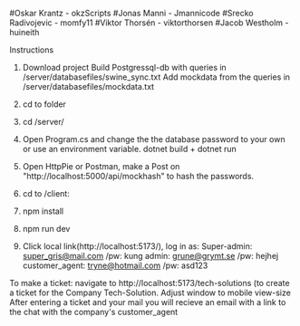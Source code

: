 #Oskar Krantz - okzScripts
#Jonas Manni - Jmannicode
#Srecko Radivojevic - momfy11
#Viktor Thorsén - viktorthorsen
#Jacob Westholm - huineith


Instructions
1. Download project
  Build Postgressql-db with queries in /server/databasefiles/swine_sync.txt
  Add mockdata from the queries in /server/databasefiles/mockdata.txt



2. cd to folder
3. cd /server/
4. Open Program.cs and change the the database password to your own or use an environment variable.
  dotnet build + dotnet run
5. Open HttpPie or Postman, make a Post on "http://localhost:5000/api/mockhash" to hash the passwords.

6. cd to /client:
7. npm install
8. npm run dev
9. Click local link(http://localhost:5173/), log in as:
  Super-admin: super_gris@mail.com /pw: kung
  admin: grune@grymt.se /pw: hejhej
  customer_agent: tryne@hotmail.com /pw: asd123


To make a ticket:
navigate to http://localhost:5173/tech-solutions (to create a ticket for the Company Tech-Solution.
Adjust window to mobile view-size
After entering a ticket and your mail you will recieve an email with a link to the chat with the company's customer_agent




